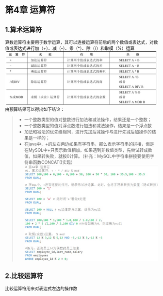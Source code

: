 # 第4章 运算符
## 1.算术运算符
算数运算符主要用于数学运算，其可以连接运算符前后的两个数值或表达式，对数值或表达式进行加（+）、减（-）、乘（*）、除（/）和取模（%）运算
![节点](image\chapter_04\1.jpg)
由预算结果可以得出如下结论：
>- 一个整数类型的值对整数进行加法和减法操作，结果还是一个整数；
>- 一个整数类型的值对浮点数进行加法和减法操作，结果是一个浮点数
>- 加法和减法的优先级相同，进行先加后减操作与进行先减后加操作的结果是一样的；
>- 在java中，+的左右两边如果有字符串，那么表示字符串的拼接，但是在MySQL中+只表示数值相加。如果遇到非数值类型，先尝试转成数值，如果转失败，就按0计算。（补充：MySQL中字符串拼接要使用字符串函数CONCAT()实现）
![alt](image\chapter_04\2.jpg)
## 2.比较运算符
比较运算符用来对表达式左边的操作数